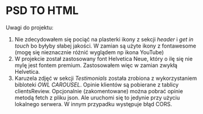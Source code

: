# PSD TO HTML

Uwagi do projektu:
1. Nie zdecydowałem się pociąć na plasterki ikony z sekcji *header* i *get in touch* bo byłyby słabej jakości. W zamian są użyte ikony z fontawesome (mogę się nieznacznie różnić wyglądem np ikona YouTube) 
2. W projekcie został zastosowany font Helvetica Neue, który o ilę się nie mylę jest fontem premium. Zastosowałem więc w zamian zwykłą Helvetica.
3. Karuzela zdjęć w sekcji *Testimonials* została zrobiona z wykorzystaniem bibloteki *OWL CAROUSEL*. 
Opinie klientów są pobierane z tablicy clientsReview.
Opcjonalnie (zakomentowane) można pobrać opinie metodą fetch z pliku json. Ale uruchomi się to jedynie przy użyciu lokalnego serwera. W innym przypadku występuje błąd CORS.
